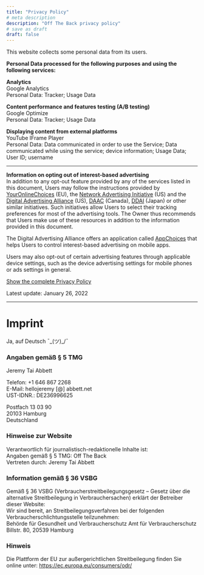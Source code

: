 ```yaml
---
title: "Privacy Policy"
# meta description
description: "Off The Back privacy policy"
# save as draft
draft: false
---
```


This website collects some personal data from its users. 


**Personal Data processed for the following purposes and using the following services:**


**Analytics**  
    Google Analytics  
    Personal Data: Tracker; Usage Data

**Content performance and features testing (A/B testing)**  
    Google Optimize  
    Personal Data: Tracker; Usage Data

**Displaying content from external platforms**  
YouTube IFrame Player  
Personal Data: Data communicated in order to use the Service; Data communicated while using the service; device information; Usage Data; User ID; username

---

**Information on opting out of interest-based advertising**  
In addition to any opt-out feature provided by any of the services listed in this document, Users may follow the instructions provided by [YourOnlineChoices](http://www.youronlinechoices.com/) (EU), the [Network Advertising Initiative](https://thenai.org/about-online-advertising/) (US) and the [Digital Advertising Alliance](https://www.aboutads.info/consumers/) (US), [DAAC](http://youradchoices.ca/understanding-online-advertising) (Canada), [DDAI](http://www.ddai.info/optout) (Japan) or other similar initiatives. Such initiatives allow Users to select their tracking preferences for most of the advertising tools. The Owner thus recommends that Users make use of these resources in addition to the information provided in this document.  

The Digital Advertising Alliance offers an application called [AppChoices](https://youradchoices.com/appchoices) that helps Users to control interest-based advertising on mobile apps.

Users may also opt-out of certain advertising features through applicable device settings, such as the device advertising settings for mobile phones or ads settings in general.


[Show the complete Privacy Policy](https://www.iubenda.com/privacy-policy/80476913/legal)

Latest update: January 26, 2022


---
<a id="Imprint"></a>

# Imprint
Ja, auf Deutsch ¯\_(ツ)_/¯

### Angaben gemäß § 5 TMG
Jeremy Tai Abbett  

Telefon: +1 646  867 2268  
E-Mail: hellojeremy [@] abbett.net  
UST-IDNR.: DE236996625  

Postfach 13 03 90  
20103 Hamburg  
Deutschland


### Hinweise zur Website

Verantwortlich für journalistisch-redaktionelle Inhalte ist:  
Angaben gemäß § 5 TMG: Off The Back  
Vertreten durch: Jeremy Tai Abbett  

### Information gemäß § 36 VSBG
Gemäß § 36 VSBG (Verbraucherstreitbeilegungsgesetz – Gesetz über die alternative Streitbeilegung in Verbrauchersachen) erklärt der Betreiber dieser Website:  
Wir sind bereit, an Streitbeilegungsverfahren bei der folgenden Verbraucherschlichtungsstelle teilzunehmen:  
Behörde für Gesundheit und Verbraucherschutz Amt für Verbraucherschutz Billstr. 80, 20539 Hamburg  

### Hinweis
Die Plattform der EU zur außergerichtlichen Streitbeilegung finden Sie online unter: https://ec.europa.eu/consumers/odr/